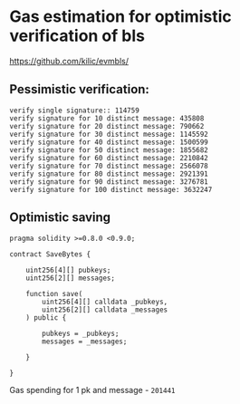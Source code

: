 # Gas estimation for optimistic verification of bls 

https://github.com/kilic/evmbls/

## Pessimistic verification:

```
verify single signature:: 114759
verify signature for 10 distinct message: 435808
verify signature for 20 distinct message: 790662
verify signature for 30 distinct message: 1145592
verify signature for 40 distinct message: 1500599
verify signature for 50 distinct message: 1855682
verify signature for 60 distinct message: 2210842
verify signature for 70 distinct message: 2566078
verify signature for 80 distinct message: 2921391
verify signature for 90 distinct message: 3276781
verify signature for 100 distinct message: 3632247
```

## Optimistic saving

```
pragma solidity >=0.8.0 <0.9.0;

contract SaveBytes {
    
    uint256[4][] pubkeys;
    uint256[2][] messages;

    function save(
        uint256[4][] calldata _pubkeys,
        uint256[2][] calldata _messages
    ) public {
        
        pubkeys = _pubkeys;
        messages = _messages;

    }

}
```

Gas spending for 1 pk and message - `201441`
